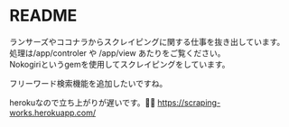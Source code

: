 # README  
ランサーズやココナラからスクレイピングに関する仕事を抜き出しています。  
処理は/app/controler や /app/view あたりをご覧ください。  
Nokogiriというgemを使用してスクレイピングをしています。  

フリーワード検索機能を追加したいですね。  

herokuなので立ち上がりが遅いです。🙇‍♂
https://scraping-works.herokuapp.com/

